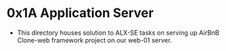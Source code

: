# 0x1A Application Server

- This directory houses solution to ALX-SE tasks on serving up AirBnB Clone-web framework project on our web-01 server.
